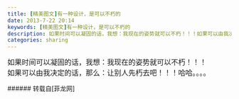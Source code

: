 ```yaml
---
title: [精美图文]有一种设计，是可以不朽的
date: 2013-7-22 20:14
keywords: [精美图文]有一种设计，是可以不朽的
description: 如果时间可以凝固的话，我想：我现在的姿势就可以不朽！！！如果可以由我决定的话，那么：让别人先朽去吧！！！哈哈。。。。
categories: sharing
---
```

<td class="t_f" id="postmessage_25597">

<font face="Arial, Helvetica, sans-serif"><font style="font-size:16px">如果时间可以凝固的话，我想：我现在的姿势就可以不朽！！！</font></font><br/>
<font face="Arial, Helvetica, sans-serif"><font style="font-size:16px">如果可以由我决定的话，那么：让别人先朽去吧！！！哈哈。。。。</font></font><br/>
</td>
###### 转载自[菲龙网]